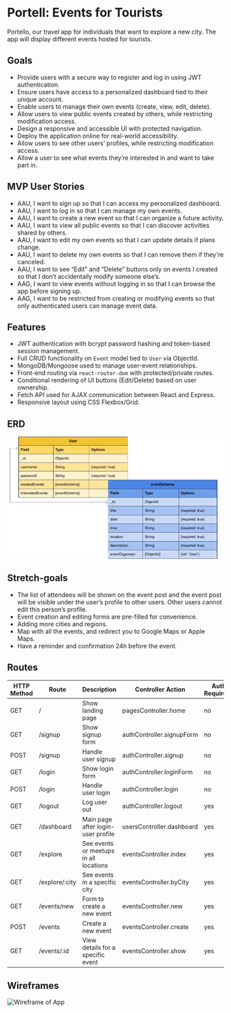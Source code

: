 # Portell: Events for Tourists
Portello, our travel app for individuals that want to explore a new city. The app will display different events hosted for tourists.

## Goals
- Provide users with a secure way to register and log in using JWT authentication.
- Ensure users have access to a personalized dashboard tied to their unique account.
- Enable users to manage their own events (create, view, edit, delete).
- Allow users to view public events created by others, while restricting modification access.
- Design a responsive and accessible UI with protected navigation.
- Deploy the application online for real-world accessibility.
- Allow users to see other users’ profiles, while restricting modification access.
- Allow a user to see what events they’re interested in and want to take part in.

## MVP User Stories
- AAU, I want to sign up so that I can access my personalized dashboard.
- AAU, I want to log in so that I can manage my own events.
- AAU, I want to create a new event so that I can organize a future activity.
- AAU, I want to view all public events so that I can discover activities shared by others.
- AAU, I want to edit my own events so that I can update details if plans change.
- AAU, I want to delete my own events so that I can remove them if they're canceled.
- AAU, I want to see “Edit” and “Delete” buttons only on events I created so that I don’t accidentally modify someone else’s.
- AAG, I want to view events without logging in so that I can browse the app before signing up.
- AAG, I want to be restricted from creating or modifying events so that only authenticated users can manage event data.

## Features
- JWT authentication with bcrypt password hashing and token-based session management.
- Full CRUD functionality on `Event` model tied to `User` via ObjectId.
- MongoDB/Mongoose used to manage user-event relationships.
- Front-end routing via `react-router-dom` with protected/private routes.
- Conditional rendering of UI buttons (Edit/Delete) based on user ownership.
- Fetch API used for AJAX communication between React and Express.
- Responsive layout using CSS Flexbox/Grid.

## ERD
![ERD](./pictures/PortelleERD.jpg)


## Stretch-goals
- The list of attendees will be shown on the event post and the event post will be visible under the user’s profile to other users. Other users cannot edit this person’s profile.
- Event creation and editing forms are pre-filled for convenience.
- Adding more cities and regions.
- Map with all the events, and redirect you to Google Maps or Apple Maps.
- Have a reminder and confirmation 24h before the event.

## Routes
| HTTP Method | Route | Description | Controller Action | Auth Required? |
| ----------- | ----- | ----------- | ---------- |--------------- |
GET | / | Show landing page | pagesController.home | no
GET | /signup | Show signup form | authController.signupForm | no
POST | /signup |Handle user signup | authController.signup | no
GET | /login | Show login form | authController.loginForm | no
POST | /login | Handle user login | authController.login | no
GET | /logout | Log user out | authController.logout | yes
GET | /dashboard | Main page after login- user profile | usersController.dashboard | yes
GET | /explore | See events or meetups in all locations | eventsController.index | yes
GET | /explore/:city | See events in a specific city | eventsController.byCity | yes
GET | /events/new | Form to create a new event | eventsController.new | yes
POST | /events | Create a new event | eventsController.create | yes
GET | /events/:id | View details for a specific event | eventsController.show | yes

## Wireframes
![Wireframe of App](./pictures/WIREFRAME.jpg)
